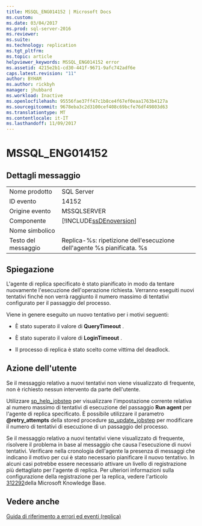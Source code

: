 ```yaml
---
title: MSSQL_ENG014152 | Microsoft Docs
ms.custom: 
ms.date: 03/04/2017
ms.prod: sql-server-2016
ms.reviewer: 
ms.suite: 
ms.technology: replication
ms.tgt_pltfrm: 
ms.topic: article
helpviewer_keywords: MSSQL_ENG014152 error
ms.assetid: 4215e2b1-cd30-441f-9671-9afc742adf6e
caps.latest.revision: "11"
author: BYHAM
ms.author: rickbyh
manager: jhubbard
ms.workload: Inactive
ms.openlocfilehash: 95556fae37ff47c1b8ce4f67ef0eaa1763b4127a
ms.sourcegitcommit: 9678eba3c2d3100cef408c69bcfe76df49803d63
ms.translationtype: MT
ms.contentlocale: it-IT
ms.lasthandoff: 11/09/2017
---
```

# <a name="mssqleng014152"></a>MSSQL_ENG014152
    
## <a name="message-details"></a>Dettagli messaggio  
  
|||  
|-|-|  
|Nome prodotto|SQL Server|  
|ID evento|14152|  
|Origine evento|MSSQLSERVER|  
|Componente|[!INCLUDE[ssDEnoversion](../../includes/ssdenoversion-md.md)]|  
|Nome simbolico||  
|Testo del messaggio|Replica-%s: ripetizione dell'esecuzione dell'agente %s pianificata. %s|  
  
## <a name="explanation"></a>Spiegazione  
 L'agente di replica specificato è stato pianificato in modo da tentare nuovamente l'esecuzione dell'operazione richiesta. Verranno eseguiti nuovi tentativi finché non verrà raggiunto il numero massimo di tentativi configurato per il passaggio del processo.  
  
 Viene in genere eseguito un nuovo tentativo per i motivi seguenti:  
  
-   È stato superato il valore di **QueryTimeout** .  
  
-   È stato superato il valore di **LoginTimeout** .  
  
-   Il processo di replica è stato scelto come vittima del deadlock.  
  
## <a name="user-action"></a>Azione dell'utente  
 Se il messaggio relativo a nuovi tentativi non viene visualizzato di frequente, non è richiesto nessun intervento da parte dell'utente.  
  
 Utilizzare [sp_help_jobstep](../../relational-databases/system-stored-procedures/sp-help-jobstep-transact-sql.md) per visualizzare l'impostazione corrente relativa al numero massimo di tentativi di esecuzione del passaggio **Run agent** per l'agente di replica specificato. È possibile utilizzare il parametro **@retry_attempts** della stored procedure [sp_update_jobstep](../../relational-databases/system-stored-procedures/sp-update-jobstep-transact-sql.md) per modificare il numero di tentativi di esecuzione di un passaggio del processo.  
  
 Se il messaggio relativo a nuovi tentativi viene visualizzato di frequente, risolvere il problema in base al messaggio che causa l'esecuzione di nuovi tentativi. Verificare nella cronologia dell'agente la presenza di messaggi che indicano il motivo per cui è stato necessario pianificare il nuovo tentativo. In alcuni casi potrebbe essere necessario attivare un livello di registrazione più dettagliato per l'agente di replica. Per ulteriori informazioni sulla configurazione della registrazione per la replica, vedere l'articolo [312292](http://support.microsoft.com/kb/312292)della Microsoft Knowledge Base.  
  
## <a name="see-also"></a>Vedere anche  
 [Guida di riferimento a errori ed eventi &#40;replica&#41;](../../relational-databases/replication/errors-and-events-reference-replication.md)  
  
  
